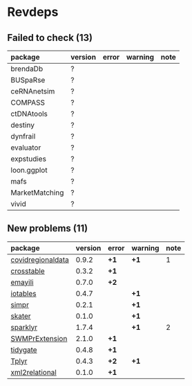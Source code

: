 # Revdeps

## Failed to check (13)

|package        |version |error |warning |note |
|:--------------|:-------|:-----|:-------|:----|
|brendaDb       |?       |      |        |     |
|BUSpaRse       |?       |      |        |     |
|ceRNAnetsim    |?       |      |        |     |
|COMPASS        |?       |      |        |     |
|ctDNAtools     |?       |      |        |     |
|destiny        |?       |      |        |     |
|dynfrail       |?       |      |        |     |
|evaluator      |?       |      |        |     |
|expstudies     |?       |      |        |     |
|loon.ggplot    |?       |      |        |     |
|mafs           |?       |      |        |     |
|MarketMatching |?       |      |        |     |
|vivid          |?       |      |        |     |

## New problems (11)

|package                                            |version |error  |warning |note |
|:--------------------------------------------------|:-------|:------|:-------|:----|
|[covidregionaldata](problems.md#covidregionaldata) |0.9.2   |__+1__ |__+1__  |1    |
|[crosstable](problems.md#crosstable)               |0.3.2   |__+1__ |        |     |
|[emayili](problems.md#emayili)                     |0.7.0   |__+2__ |        |     |
|[iotables](problems.md#iotables)                   |0.4.7   |       |__+1__  |     |
|[simpr](problems.md#simpr)                         |0.2.1   |       |__+1__  |     |
|[skater](problems.md#skater)                       |0.1.0   |       |__+1__  |     |
|[sparklyr](problems.md#sparklyr)                   |1.7.4   |       |__+1__  |2    |
|[SWMPrExtension](problems.md#swmprextension)       |2.1.0   |__+1__ |        |     |
|[tidygate](problems.md#tidygate)                   |0.4.8   |__+1__ |        |     |
|[Tplyr](problems.md#tplyr)                         |0.4.3   |__+2__ |__+1__  |     |
|[xml2relational](problems.md#xml2relational)       |0.1.0   |__+1__ |        |     |

